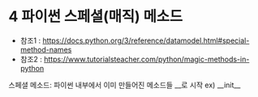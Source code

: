 # 4 파이썬 스페셜(매직) 메소드

- 참조1 : https://docs.python.org/3/reference/datamodel.html#special-method-names
- 참조2 : https://www.tutorialsteacher.com/python/magic-methods-in-python

스페셜 메소드: 파이썬 내부에서 이미 만들어진 메소드들 &#95;&#95;로 시작 ex) &#95;&#95;init&#95;&#95;

​	

